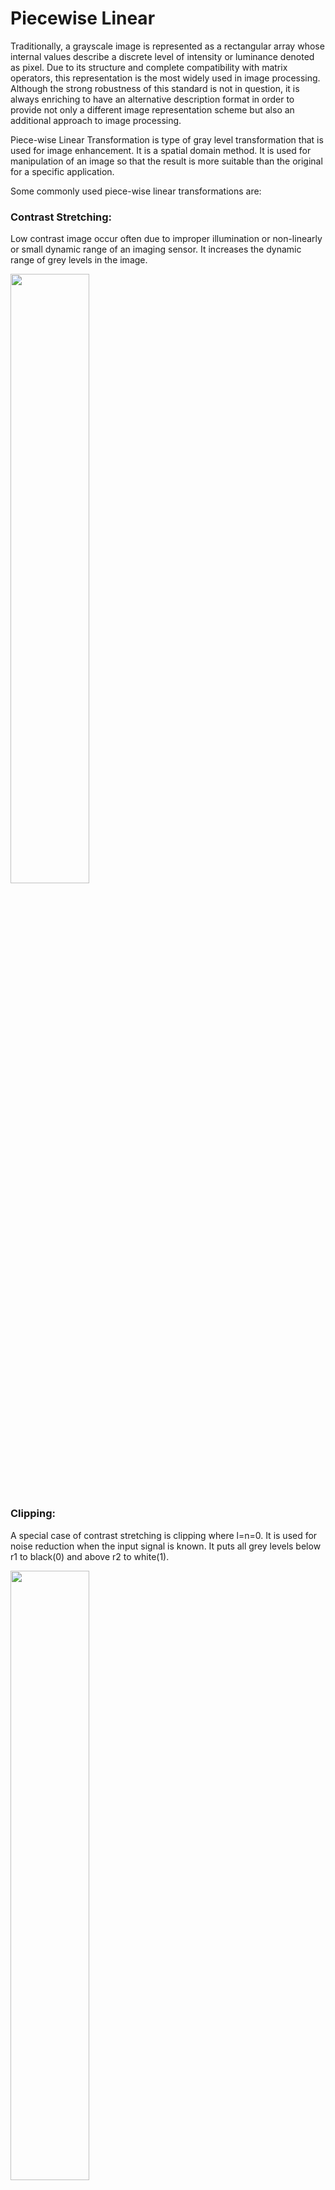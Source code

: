 # Piecewise Linear

Traditionally, a grayscale image is represented as a rectangular array whose internal values describe a discrete level of intensity or luminance denoted as pixel. Due to its structure and complete compatibility with matrix operators, this representation is the most widely used in image processing. Although the strong robustness of this standard is not in question, it is always enriching to have an alternative description format in order to provide not only a different image representation scheme but also an additional approach to image processing.

Piece-wise Linear Transformation is type of gray level transformation that is used for image enhancement. It is a spatial domain method. It is used for manipulation of an image so that the result is more suitable than the original for a specific application.

Some commonly used piece-wise linear transformations are:

### Contrast Stretching:
Low contrast image occur often due to improper illumination or non-linearly or small dynamic range of an imaging sensor. It increases the dynamic range of grey levels in the image.

<img src="https://media.geeksforgeeks.org/wp-content/uploads/20191205151359/Capture267.png" width="50%">

### Clipping:
A special case of contrast stretching is clipping where l=n=0. It is used for noise reduction when the input signal is known. It puts all grey levels below r1 to black(0) and above r2 to white(1).

<img src="https://media.geeksforgeeks.org/wp-content/uploads/20191205151438/Capture1105.png" width="50%">

Thresholding:
Another special case of contrast stretching is thresholding where l=m=t. It is also used for noise reduction. It preserves the grey levels beyond r1.

<img src="https://media.geeksforgeeks.org/wp-content/uploads/20191205151527/Capture268.png" width="50%">

### Grey level slicing:
Highlighting a specific range of grey level in an image.

### Case-I:
+ To display a high value for all grey levels in the range of interest.
+ To display a low value for all grey levels.

### Case-II:
+ Brighten the desired range og grey level.
+ Preserve the background quality in the range.

### Bit Extraction:
An 8-bit image can be represented in the form of bit plane. Each plane represents one bit of all pixel values. Bit plane 7 contains the most significant bit (MSB) and bit plane 0 contains least significant bit (LSB). The 4 MSB planes contains most of visually significant data. This technique is useful for image compression and steganography.
